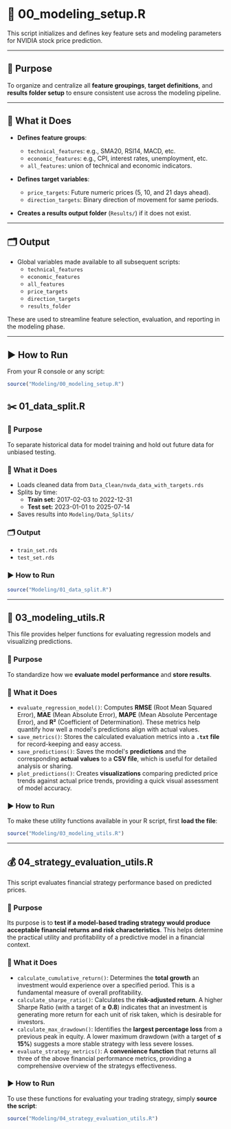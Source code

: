 # 🧰 00_modeling_setup.R

This script initializes and defines key feature sets and modeling parameters for NVIDIA stock price prediction.

---

## 📌 Purpose

To organize and centralize all **feature groupings**, **target definitions**, and **results folder setup** to ensure consistent use across the modeling pipeline.

---

## 📁 What it Does

- **Defines feature groups**:
  - `technical_features`: e.g., SMA20, RSI14, MACD, etc.
  - `economic_features`: e.g., CPI, interest rates, unemployment, etc.
  - `all_features`: union of technical and economic indicators.

- **Defines target variables**:
  - `price_targets`: Future numeric prices (5, 10, and 21 days ahead).
  - `direction_targets`: Binary direction of movement for same periods.

- **Creates a results output folder** (`Results/`) if it does not exist.

---

## 🗂️ Output

- Global variables made available to all subsequent scripts:
  - `technical_features`
  - `economic_features`
  - `all_features`
  - `price_targets`
  - `direction_targets`
  - `results_folder`

These are used to streamline feature selection, evaluation, and reporting in the modeling phase.

---

## ▶️ How to Run

From your R console or any script:
```r
source("Modeling/00_modeling_setup.R")

```
## ✂️ 01_data_split.R

### 📌 Purpose
To separate historical data for model training and hold out future data for unbiased testing.

### 📁 What it Does
* Loads cleaned data from `Data_Clean/nvda_data_with_targets.rds`
* Splits by time:
    * **Train set:** 2017-02-03 to 2022-12-31
    * **Test set:** 2023-01-01 to 2025-07-14
* Saves results into `Modeling/Data_Splits/`

### 🗂️ Output
* `train_set.rds`
* `test_set.rds`

### ▶️ How to Run

```R
source("Modeling/01_data_split.R")
```
---
## 🧮 03_modeling_utils.R

This file provides helper functions for evaluating regression models and visualizing predictions.

### 📌 Purpose
To standardize how we **evaluate model performance** and **store results**.

### 📁 What it Does
* `evaluate_regression_model()`: Computes **RMSE** (Root Mean Squared Error), **MAE** (Mean Absolute Error), **MAPE** (Mean Absolute Percentage Error), and **R²** (Coefficient of Determination). These metrics help quantify how well a model's predictions align with actual values.
* `save_metrics()`: Stores the calculated evaluation metrics into a **`.txt` file** for record-keeping and easy access.
* `save_predictions()`: Saves the model's **predictions** and the corresponding **actual values** to a **CSV file**, which is useful for detailed analysis or sharing.
* `plot_predictions()`: Creates **visualizations** comparing predicted price trends against actual price trends, providing a quick visual assessment of model accuracy. 

### ▶️ How to Run

To make these utility functions available in your R script, first **load the file**:

```R
source("Modeling/03_modeling_utils.R")
```
---
## 💰 04_strategy_evaluation_utils.R

This script evaluates financial strategy performance based on predicted prices.

### 📌 Purpose
Its purpose is to **test if a model-based trading strategy would produce acceptable financial returns and risk characteristics**. This helps determine the practical utility and profitability of a predictive model in a financial context.

### 📁 What it Does
* `calculate_cumulative_return()`: Determines the **total growth** an investment would experience over a specified period. This is a fundamental measure of overall profitability.
* `calculate_sharpe_ratio()`: Calculates the **risk-adjusted return**. A higher Sharpe Ratio (with a target of **≥ 0.8**) indicates that an investment is generating more return for each unit of risk taken, which is desirable for investors. 
* `calculate_max_drawdown()`: Identifies the **largest percentage loss** from a previous peak in equity. A lower maximum drawdown (with a target of **≤ 15%**) suggests a more stable strategy with less severe losses. 
* `evaluate_strategy_metrics()`: A **convenience function** that returns all three of the above financial performance metrics, providing a comprehensive overview of the strategys effectiveness.

### ▶️ How to Run
To use these functions for evaluating your trading strategy, simply **source the script**:

```R
source("Modeling/04_strategy_evaluation_utils.R")
```
